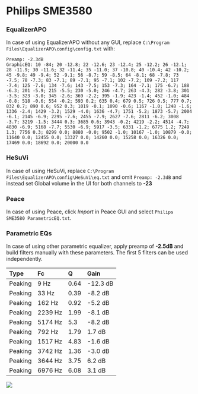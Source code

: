 # Philips SME3580

### EqualizerAPO
In case of using EqualizerAPO without any GUI, replace `C:\Program Files\EqualizerAPO\config\config.txt`
with:
```
Preamp: -2.3dB
GraphicEQ: 10 -84; 20 -12.8; 22 -12.6; 23 -12.4; 25 -12.2; 26 -12.1; 28 -11.9; 30 -11.6; 32 -11.4; 35 -11.0; 37 -10.8; 40 -10.4; 42 -10.2; 45 -9.8; 49 -9.4; 52 -9.1; 56 -8.7; 59 -8.5; 64 -8.1; 68 -7.8; 73 -7.5; 78 -7.3; 83 -7.1; 89 -7.1; 95 -7.1; 102 -7.2; 109 -7.2; 117 -7.4; 125 -7.6; 134 -7.6; 143 -7.5; 153 -7.3; 164 -7.1; 175 -6.7; 188 -6.3; 201 -5.9; 215 -5.5; 230 -5.0; 246 -4.7; 263 -4.3; 282 -3.8; 301 -3.5; 323 -3.0; 345 -2.6; 369 -2.2; 395 -1.9; 423 -1.4; 452 -1.0; 484 -0.8; 518 -0.6; 554 -0.2; 593 0.2; 635 0.4; 679 0.5; 726 0.5; 777 0.7; 832 0.7; 890 0.6; 952 0.3; 1019 -0.1; 1090 -0.6; 1167 -1.0; 1248 -1.6; 1336 -2.4; 1429 -3.2; 1529 -4.0; 1636 -4.7; 1751 -5.2; 1873 -5.7; 2004 -6.1; 2145 -6.9; 2295 -7.6; 2455 -7.9; 2627 -7.6; 2811 -6.2; 3008 -3.7; 3219 -1.5; 3444 0.3; 3685 0.6; 3943 -0.2; 4219 -2.2; 4514 -4.7; 4830 -6.9; 5168 -7.7; 5530 -6.9; 5917 -3.5; 6331 -1.2; 6775 1.2; 7249 1.3; 7756 0.3; 8299 0.0; 8880 -0.0; 9502 -1.0; 10167 -1.0; 10879 -0.0; 11640 0.0; 12455 0.0; 13327 0.0; 14260 0.0; 15258 0.0; 16326 0.0; 17469 0.0; 18692 0.0; 20000 0.0
```

### HeSuVi
In case of using HeSuVi, replace `C:\Program Files\EqualizerAPO\config\HeSuVi\eq.txt` and omit `Preamp:
-2.3dB` and instead set Global volume in the UI for both channels to **-23**

### Peace
In case of using Peace, click *Import* in Peace GUI and select `Philips SME3580 ParametricEQ.txt`.

### Parametric EQs
In case of using other parametric equalizer, apply preamp of **-2.5dB** and build filters manually with
these parameters. The first 5 filters can be used independently.

| Type    | Fc      |    Q | Gain     |
|:--------|:--------|:-----|:---------|
| Peaking | 9 Hz    | 0.64 | -12.3 dB |
| Peaking | 33 Hz   | 0.39 | -8.2 dB  |
| Peaking | 162 Hz  | 0.92 | -5.2 dB  |
| Peaking | 2239 Hz | 1.99 | -8.1 dB  |
| Peaking | 5174 Hz | 5.3  | -8.2 dB  |
| Peaking | 792 Hz  | 1.79 | 1.7 dB   |
| Peaking | 1517 Hz | 4.83 | -1.6 dB  |
| Peaking | 3742 Hz | 1.36 | -3.0 dB  |
| Peaking | 3644 Hz | 3.75 | 6.2 dB   |
| Peaking | 6976 Hz | 6.08 | 3.1 dB   |

![](https://raw.githubusercontent.com/jaakkopasanen/AutoEq/master/results/innerfidelity/sbaf-serious/Philips%20SME3580/Philips%20SME3580.png)